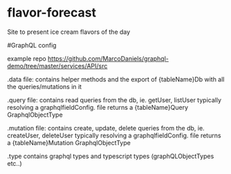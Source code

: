 # flavor-forecast

Site to present ice cream flavors of the day

#GraphQL config

example repo https://github.com/MarcoDaniels/graphql-demo/tree/master/services/API/src

.data file: contains helper methods and the export of {tableName}Db with all the queries/mutations in it

.query file: contains read queries from the db, ie. getUser, listUser typically resolving a graphqlfieldConfig. file returns a {tableName}Query GraphqlObjectType

.mutation file: contains create, update, delete queries from the db, ie. createUser, deleteUser typically resolving a graphqlfieldConfig. file returns a {tableName}Mutation GraphqlObjectType

.type contains graphql types and typescript types (graphQLObjectTypes etc..)

